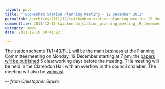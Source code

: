 ```yaml
---
layout: post
title: "Twickenham Station Planning Meeting - 19 December 2011"
permalink: /archives/2011/12/twickenham_station_planning_meeting_19_december_20.html
commentfile: 2011-12-10-twickenham_station_planning_meeting_19_december_20
category: news
date: 2011-12-10 09:41:22

---
```


The station scheme [11/1443/FUL](http://www2.richmond.gov.uk/PlanData2/Planning_CaseNo.aspx?strCASENO=11/1443/FUL) will be the main business at the Planning Committee meeting on Monday, 19 December starting at 7 pm; the [papers will be published](http://www.richmond.gov.uk/calendar_of_meetings?mgl=ieListDocuments.aspx&CId=224&MId=2945) 5 clear working days before the meeting. THe meeting will be held in the Clarendon Hall with an overflow in the council chamber. The meeting will also be [webcast](http://www.richmond.public-i.tv/core/)

<cite>-- from Christopher Squire</cite>
